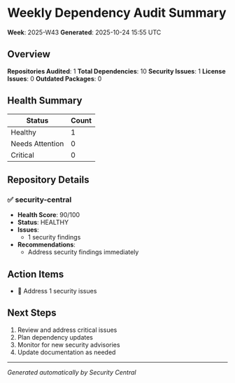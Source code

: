 # Weekly Dependency Audit Summary
    
**Week**: 2025-W43
**Generated**: 2025-10-24 15:55 UTC

## Overview

**Repositories Audited**: 1
**Total Dependencies**: 10
**Security Issues**: 1
**License Issues**: 0
**Outdated Packages**: 0

## Health Summary

| Status | Count |
|--------|-------|
| Healthy | 1 |
| Needs Attention | 0 |
| Critical | 0 |

## Repository Details

### ✅ security-central

- **Health Score**: 90/100
- **Status**: HEALTHY
- **Issues**:
  - 1 security findings
- **Recommendations**:
  - Address security findings immediately

## Action Items

- 🚨 Address 1 security issues

## Next Steps

1. Review and address critical issues
2. Plan dependency updates
3. Monitor for new security advisories
4. Update documentation as needed

---

*Generated automatically by Security Central*
